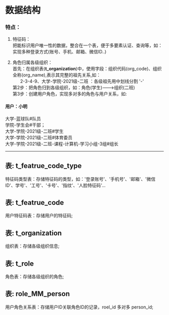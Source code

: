 # 数据结构<br/>
### 特点：
1. 特征码：<br/>
把能标识用户唯一性的数据，整合在一个表，便于多要素认证、查询等，如：实现多种登录方式(账号、手机、邮箱、微信ID..)<br/>

2. 角色归属各级组织：<br/>
首先：在组织表(**t_organization**)中，使用字段：组织代码(org_code)、组织全称(org_name),表示其完整的祖先关系,如：<br/>
&nbsp;&nbsp;&nbsp;&nbsp;&nbsp;&nbsp;2-3-4-9、大学-学院-2021级-二班 ：各级祖先用中划线分割 '-'<br/>
第2步：把角色归到各级组织，如：角色(学生)--->组织(二班)<br/>
第3步：创建用户角色，实现多对多的角色与用户关系，如:
#### 用户：小明 <br/>
大学-蓝球队#队员<br/>
学院-学生会#干部；<br/>
大学-学院-2021级-二班#学生<br/>
大学-学院-2021级-二班#体育委员<br/>
大学-学院-2021级-二班-课程-计算机-学习小组-3组#组长<br/>

---
## 表: t_featrue_code_type
特征码类型表：存储特征码的类型，如：'登录账号'、'手机号'、'邮箱'、'微信ID'、学号'、'工号'、'卡号'、'指纹'、'人脸特征码'...<br/>

## 表: t_featrue_code
用户特征码表：存储用户的特征码;<br/>

## 表: t_organization
组织表：存储各级组织信息;<br/>

## 表: t_role
角色表：存储各级组织的角色;<br/>

## 表: role_MM_person
用户角色关系表：存储用户ID关联角色ID的记录，roel_id 多对多 person_id;<br/>
